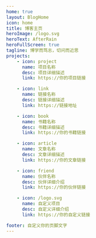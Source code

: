 ```yaml
---
home: true
layout: BlogHome
icon: home
title: 博客主页
heroImage: /logo.svg
heroText: AfterRain
heroFullScreen: true
tagline: 博学而笃志，切问而近思
projects:
    - icon: project
      name: 项目名称
      desc: 项目详细描述
      link: https://你的项目链接

    - icon: link
      name: 链接名称
      desc: 链接详细描述
      link: https://链接地址

    - icon: book
      name: 书籍名称
      desc: 书籍详细描述
      link: https://你的书籍链接

    - icon: article
      name: 文章名称
      desc: 文章详细描述
      link: https://你的文章链接

    - icon: friend
      name: 伙伴名称
      desc: 伙伴详细介绍
      link: https://你的伙伴链接

    - icon: /logo.svg
      name: 自定义项目
      desc: 自定义详细介绍
      link: https://你的自定义链接

footer: 自定义你的页脚文字
---
```

